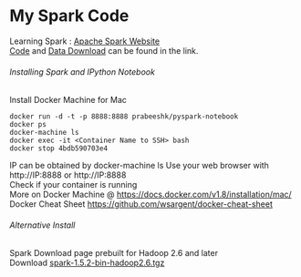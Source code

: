 # My Spark Code
Learning Spark : [Apache Spark Website](http://spark.apache.org/)  
[Code](https://github.com/zipfian/building-spark-applications-live-lessons) and [Data Download](https://s3.amazonaws.com/galvanize-example-data/spark-live-lessons-data.zip) can be found in the link.

###### Installing Spark and IPython Notebook    
Install Docker Machine for Mac
```
docker run -d -t -p 8888:8888 prabeeshk/pyspark-notebook 
docker ps
docker-machine ls
docker exec -it <Container Name to SSH> bash
docker stop 4bdb590703e4
```

IP can be obtained by docker-machine ls
Use your web browser with http://IP:8888 or http://IP:8888  
Check if your container is running  
More on Docker Machine @ https://docs.docker.com/v1.8/installation/mac/  
Docker Cheat Sheet https://github.com/wsargent/docker-cheat-sheet  

###### Alternative Install
Spark Download page prebuilt for Hadoop 2.6 and later    
Download [spark-1.5.2-bin-hadoop2.6.tgz](http://d3kbcqa49mib13.cloudfront.net/spark-1.5.2-bin-hadoop2.6.tgz)
